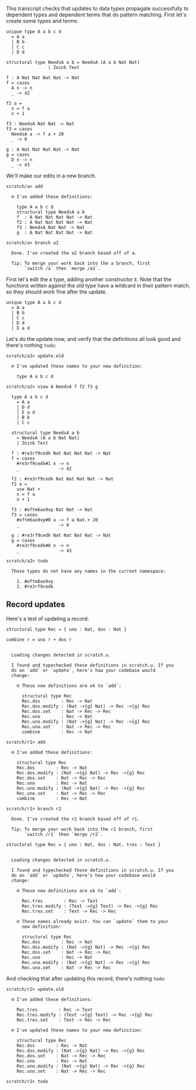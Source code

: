 
This transcript checks that updates to data types propagate successfully to dependent types and dependent terms that do pattern matching. First let's create some types and terms:

```unison
unique type A a b c d
  = A a
  | B b
  | C c
  | D d

structural type NeedsA a b = NeedsA (A a b Nat Nat)
                | Zoink Text

f : A Nat Nat Nat Nat -> Nat
f = cases
  A n -> n
  _ -> 42

f2 a =
  n = f a
  n + 1

f3 : NeedsA Nat Nat -> Nat
f3 = cases
  NeedsA a -> f a + 20
  _ -> 0

g : A Nat Nat Nat Nat -> Nat
g = cases
  D n -> n
  _ -> 43
```

We'll make our edits in a new branch.

```ucm
scratch/a> add

  ⍟ I've added these definitions:
  
    type A a b c d
    structural type NeedsA a b
    f  : A Nat Nat Nat Nat -> Nat
    f2 : A Nat Nat Nat Nat -> Nat
    f3 : NeedsA Nat Nat -> Nat
    g  : A Nat Nat Nat Nat -> Nat

scratch/a> branch a2

  Done. I've created the a2 branch based off of a.
  
  Tip: To merge your work back into the a branch, first
       `switch /a` then `merge /a2`.

```
First let's edit the `A` type, adding another constructor `E`. Note that the functions written against the old type have a wildcard in their pattern match, so they should work fine after the update.

```unison
unique type A a b c d
  = A a
  | B b
  | C c
  | D d
  | E a d
```

Let's do the update now, and verify that the definitions all look good and there's nothing `todo`:

```ucm
scratch/a2> update.old

  ⍟ I've updated these names to your new definition:
  
    type A a b c d

scratch/a2> view A NeedsA f f2 f3 g

  type A a b c d
    = A a
    | D d
    | E a d
    | B b
    | C c
  
  structural type NeedsA a b
    = NeedsA (A a b Nat Nat)
    | Zoink Text
  
  f : #re3rf9cedk Nat Nat Nat Nat -> Nat
  f = cases
    #re3rf9cedk#1 n -> n
    _               -> 42
  
  f2 : #re3rf9cedk Nat Nat Nat Nat -> Nat
  f2 a =
    use Nat +
    n = f a
    n + 1
  
  f3 : #oftm6ao9vp Nat Nat -> Nat
  f3 = cases
    #oftm6ao9vp#0 a -> f a Nat.+ 20
    _               -> 0
  
  g : #re3rf9cedk Nat Nat Nat Nat -> Nat
  g = cases
    #re3rf9cedk#0 n -> n
    _               -> 43

scratch/a2> todo

  These types do not have any names in the current namespace:
  
    1. #oftm6ao9vp
    2. #re3rf9cedk

```
## Record updates

Here's a test of updating a record:

```unison
structural type Rec = { uno : Nat, dos : Nat }

combine r = uno r + dos r
```

```ucm

  Loading changes detected in scratch.u.

  I found and typechecked these definitions in scratch.u. If you
  do an `add` or `update`, here's how your codebase would
  change:
  
    ⍟ These new definitions are ok to `add`:
    
      structural type Rec
      Rec.dos        : Rec -> Nat
      Rec.dos.modify : (Nat ->{g} Nat) -> Rec ->{g} Rec
      Rec.dos.set    : Nat -> Rec -> Rec
      Rec.uno        : Rec -> Nat
      Rec.uno.modify : (Nat ->{g} Nat) -> Rec ->{g} Rec
      Rec.uno.set    : Nat -> Rec -> Rec
      combine        : Rec -> Nat

```
```ucm
scratch/r1> add

  ⍟ I've added these definitions:
  
    structural type Rec
    Rec.dos        : Rec -> Nat
    Rec.dos.modify : (Nat ->{g} Nat) -> Rec ->{g} Rec
    Rec.dos.set    : Nat -> Rec -> Rec
    Rec.uno        : Rec -> Nat
    Rec.uno.modify : (Nat ->{g} Nat) -> Rec ->{g} Rec
    Rec.uno.set    : Nat -> Rec -> Rec
    combine        : Rec -> Nat

scratch/r1> branch r2

  Done. I've created the r2 branch based off of r1.
  
  Tip: To merge your work back into the r1 branch, first
       `switch /r1` then `merge /r2`.

```
```unison
structural type Rec = { uno : Nat, dos : Nat, tres : Text }
```

```ucm

  Loading changes detected in scratch.u.

  I found and typechecked these definitions in scratch.u. If you
  do an `add` or `update`, here's how your codebase would
  change:
  
    ⍟ These new definitions are ok to `add`:
    
      Rec.tres        : Rec -> Text
      Rec.tres.modify : (Text ->{g} Text) -> Rec ->{g} Rec
      Rec.tres.set    : Text -> Rec -> Rec
    
    ⍟ These names already exist. You can `update` them to your
      new definition:
    
      structural type Rec
      Rec.dos        : Rec -> Nat
      Rec.dos.modify : (Nat ->{g} Nat) -> Rec ->{g} Rec
      Rec.dos.set    : Nat -> Rec -> Rec
      Rec.uno        : Rec -> Nat
      Rec.uno.modify : (Nat ->{g} Nat) -> Rec ->{g} Rec
      Rec.uno.set    : Nat -> Rec -> Rec

```
And checking that after updating this record, there's nothing `todo`:

```ucm
scratch/r2> update.old

  ⍟ I've added these definitions:
  
    Rec.tres        : Rec -> Text
    Rec.tres.modify : (Text ->{g} Text) -> Rec ->{g} Rec
    Rec.tres.set    : Text -> Rec -> Rec
  
  ⍟ I've updated these names to your new definition:
  
    structural type Rec
    Rec.dos        : Rec -> Nat
    Rec.dos.modify : (Nat ->{g} Nat) -> Rec ->{g} Rec
    Rec.dos.set    : Nat -> Rec -> Rec
    Rec.uno        : Rec -> Nat
    Rec.uno.modify : (Nat ->{g} Nat) -> Rec ->{g} Rec
    Rec.uno.set    : Nat -> Rec -> Rec

scratch/r2> todo

  

```
